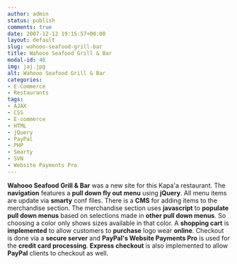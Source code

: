 ```yaml
---
author: admin
status: publish
comments: true
date: 2007-12-12 19:15:57+00:00
layout: default
slug: wahooo-seafood-grill-bar
title: Wahooo Seafood Grill & Bar
modal-id: 46
img: jaj.jpg
alt: Wahooo Seafood Grill & Bar
categories:
- E-Commerce
- Restaurants
tags:
- AJAX
- CSS
- E-commerce
- HTML
- jQuery
- PayPal
- PHP
- Smarty
- SVN
- Website Payments Pro
---
```

**Wahooo Seafood Grill & Bar** was a new site for this Kapa'a restaurant. The **navigation** features a **pull down fly out menu** using **jQuery**. All menu items are update via **smarty** conf files. There is a **CMS** for adding items to the merchandise section. The merchandise section uses **javascript** to **populate pull down menus** based on selections made in **other pull down menus**. So choosing a color only shows sizes available in that color. A **shopping cart** is **implemented** to allow customers to **purchase** logo wear **online**. Checkout is done via a **secure server** and **PayPal's Website Payments Pro** is used for the **credit card processing**. **Express checkout** is also implemented to allow **PayPal** clients to checkout as well.
